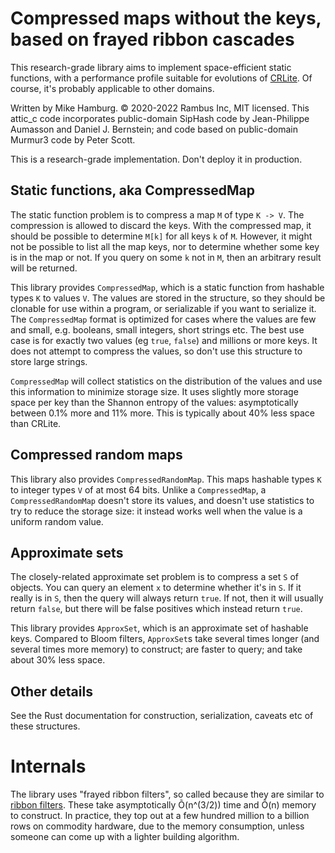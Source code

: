 # Compressed maps without the keys, based on frayed ribbon cascades

This research-grade library aims to implement space-efficient static functions, with a performance profile suitable for evolutions of [CRLite](https://blog.mozilla.org/security/2020/01/09/crlite-part-2-end-to-end-design/).  Of course, it's probably applicable to other domains.

Written by Mike Hamburg.  © 2020-2022 Rambus Inc, MIT licensed.  This attic_c code incorporates public-domain SipHash code by Jean-Philippe Aumasson
and Daniel J. Bernstein; and code based on public-domain Murmur3 code by Peter Scott.

This is a research-grade implementation.  Don't deploy it in production.

## Static functions, aka CompressedMap

The static function problem is to compress a map `M` of type `K -> V`.
The compression is allowed to discard the keys. With the compressed map,
it should be possible to determine `M[k]` for all keys `k` of `M`.
However, it might not be possible to list all the map keys, nor to
determine whether some key is in the map or not. If you query on
some `k` not in `M`, then an arbitrary result will be returned.

This library provides `CompressedMap`, which is a static function from
hashable types `K` to values `V`.  The values are stored in the structure,
so they should be clonable for use within a program, or serializable if
you want to serialize it.  The `CompressedMap` format is optimized for
cases where the values are few and small, e.g. booleans, small integers,
short strings etc.  The best use case is for exactly two values (eg `true`,
`false`) and millions or more keys.  It does not attempt to compress the
values, so don't use this structure to store large strings.

`CompressedMap` will collect statistics on the distribution of the values
and use this information to minimize storage size.  It uses slightly more
storage space per key than the Shannon entropy of the values: asymptotically
between 0.1% more and 11% more.  This is typically about 40% less space
than CRLite.

## Compressed random maps

This library also provides `CompressedRandomMap`.  This maps hashable
types `K` to integer types `V` of at most 64 bits.  Unlike a `CompressedMap`,
a `CompressedRandomMap` doesn't store its values, and doesn't use
statistics to try to reduce the storage size: it instead works well
when the value is a uniform random value.

## Approximate sets

The closely-related approximate set problem is to compress a set `S` of
objects.  You can query an element `x` to determine whether it's in
`S`.  If it really is in `S`, then the query will always return `true`.
If not, then it will usually return `false`, but there will be false
positives which instead return `true`.

This library provides `ApproxSet`, which is an approximate set of hashable
keys.  Compared to Bloom filters, `ApproxSet`s take several times longer
(and several times more memory) to construct; are faster to query; and
take about 30% less space.

## Other details

See the Rust documentation for construction, serialization, caveats etc of
these structures.

# Internals

The library uses "frayed ribbon filters", so called because they are similar
to [ribbon filters](https://engineering.fb.com/2021/07/09/data-infrastructure/ribbon-filter/).
These take asymptotically Õ(n^(3/2)) time and Õ(n) memory to construct.
In practice, they top out at a few hundred million to a billion rows on
commodity hardware, due to the memory consumption, unless someone can come
up with a lighter building algorithm. 